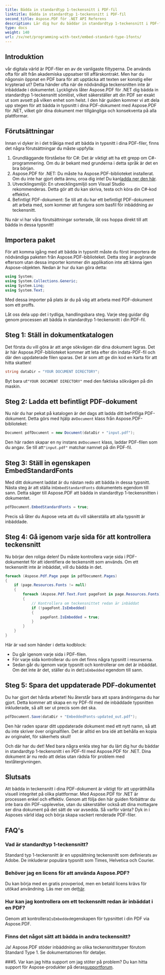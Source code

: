 ```yaml
---
title: Bädda in standardtyp 1-teckensnitt i PDF-fil
linktitle: Bädda in standardtyp 1-teckensnitt i PDF-fil
second_title: Aspose.PDF för .NET API Referens
description: Lär dig hur du bäddar in standardtyp 1-teckensnitt i PDF-filer med Aspose.PDF för .NET med denna steg-för-steg-guide för att förbättra ditt dokuments tillgänglighet.
type: docs
weight: 140
url: /sv/net/programming-with-text/embed-standard-type-1fonts/
---
```

## Introduktion

vår digitala värld är PDF-filer en av de vanligaste filtyperna. De används ofta för allt från akademiska uppsatser till affärskontrakt. Men har du någonsin öppnat en PDF bara för att upptäcka att texten ser konstig eller krypterad ut? Detta händer ofta när de nödvändiga teckensnitten inte är inbäddade i dokumentet. Lyckligtvis låter Aspose.PDF för .NET dig bädda in standardtyp 1-teckensnitt sömlöst, vilket säkerställer att din PDF ser exakt ut som avsett på vilken enhet som helst. I den här guiden kommer vi att dela upp stegen för att bädda in typsnitt i dina PDF-dokument med Aspose.PDF för .NET, vilket gör dina dokument mer tillgängliga och konsekventa på alla plattformar.

## Förutsättningar

Innan vi dyker in i det tråkiga med att bädda in typsnitt i dina PDF-filer, finns det några förutsättningar du måste uppfylla:

1. Grundläggande förståelse för C#: Det är viktigt att ha ett grepp om C#-programmering. Om du är bekant med grunderna i detta språk är det en bra början.
2. Aspose.PDF för .NET: Du måste ha Aspose.PDF-biblioteket installerat. Om du inte har gjort detta ännu, oroa dig inte! Du kan[ladda ner den här](https://releases.aspose.com/pdf/net/). 
3. Utvecklingsmiljö: En utvecklingsmiljö som Visual Studio rekommenderas. Detta gör att du kan skriva, testa och köra din C#-kod effektivt.
4. Befintligt PDF-dokument: Se till att du har ett befintligt PDF-dokument att arbeta med, som kommer att fungera som basfil för inbäddning av teckensnitt.

Nu när vi har våra förutsättningar sorterade, låt oss hoppa direkt till att bädda in dessa typsnitt!

## Importera paket

För att komma igång med att bädda in typsnitt måste du först importera de nödvändiga paketen från Aspose.PDF-biblioteket. Detta steg är avgörande eftersom utan dessa importer kommer din applikation inte att känna igen Aspose-objekten. Nedan är hur du kan göra detta:

```csharp
using System;
using System.Collections.Generic;
using System.Linq;
using System.Text;
```

Med dessa importer på plats är du på väg att arbeta med PDF-dokument som ett proffs.

Låt oss dela upp det i tydliga, handlingsbara steg. Varje steg guidar dig genom processen att bädda in standardtyp 1-teckensnitt i din PDF-fil.

## Steg 1: Ställ in dokumentkatalogen

Det första du vill göra är att ange sökvägen där dina dokument lagras. Det är här Aspose.PDF-biblioteket kommer att leta efter din indata-PDF-fil och där den uppdaterade filen sparas. Det är som att ge din kod en karta för att hitta skatten!

```csharp
string dataDir = "YOUR DOCUMENT DIRECTORY";
```

 Byt bara ut`"YOUR DOCUMENT DIRECTORY"` med den faktiska sökvägen på din maskin.

## Steg 2: Ladda ett befintligt PDF-dokument

 Nu när du har pekat på katalogen är det dags att ladda ditt befintliga PDF-dokument. Detta görs med hjälp av`Document` klass från Aspose.PDF-biblioteket:

```csharp
Document pdfDocument = new Document(dataDir + "input.pdf");
```

 Den här raden skapar en ny instans av`Document` klass, laddar PDF-filen som du angav. Se till att`"input.pdf"` matchar namnet på din PDF-fil.

## Steg 3: Ställ in egenskapen EmbedStandardFonts

 Med ditt dokument laddat är du nästan redo att bädda in dessa typsnitt. Nästa steg är att ställa in`EmbedStandardFonts` dokumentets egendom till sann. Detta säger till Aspose.PDF att bädda in standardtyp 1-teckensnitten i dokumentet. 

```csharp
pdfDocument.EmbedStandardFonts = true;
```

Precis så låter du Aspose veta att du vill säkerställa att alla typsnitt är inbäddade.

## Steg 4: Gå igenom varje sida för att kontrollera teckensnitt

Nu börjar den roliga delen! Du måste kontrollera varje sida i PDF-dokumentet för att identifiera de teckensnitt som används. Om ett teckensnitt inte är inbäddat, vill du bädda in det. 

```csharp
foreach (Aspose.Pdf.Page page in pdfDocument.Pages)
{
    if (page.Resources.Fonts != null)
    {
        foreach (Aspose.Pdf.Text.Font pageFont in page.Resources.Fonts)
        {
            // Kontrollera om teckensnittet redan är inbäddat
            if (!pageFont.IsEmbedded)
            {
                pageFont.IsEmbedded = true;
            }
        }
    }
}
```

Här är vad som händer i detta kodblock:
- Du går igenom varje sida i PDF-filen.
- För varje sida kontrollerar du om det finns några typsnitt i resurserna.
-  Sedan går du igenom varje typsnitt och kontrollerar om det är inbäddat. Om det inte är det, ställer du in det`IsEmbedded` egendom till sann.

## Steg 5: Spara det uppdaterade PDF-dokumentet

Du har gjort det hårda arbetet! Nu återstår bara att spara ändringarna du har gjort. Detta kommer att skapa en ny PDF-fil med de inbäddade typsnitten inkluderade, så allt ser ut precis som det ska.

```csharp
pdfDocument.Save(dataDir + "EmbeddedFonts-updated_out.pdf");
```

Den här raden sparar ditt uppdaterade dokument med ett nytt namn, så att du inte skriver över originalfilen. Det är alltid en bra idé att behålla en kopia av originalet, för säkerhets skull!

Och där har du det! Med bara några enkla steg har du lärt dig hur du bäddar in standardtyp 1-teckensnitt i en PDF-fil med Aspose.PDF för .NET. Dina dokument är nu redo att delas utan rädsla för problem med textåtergivningen.

## Slutsats

Att bädda in teckensnitt i dina PDF-dokument är viktigt för att upprätthålla visuell integritet på olika plattformar. Med Aspose.PDF för .NET är processen enkel och effektiv. Genom att följa den här guiden förbättrar du inte bara din PDF-upplevelse, utan du säkerställer också att dina mottagare ser dina dokument på det sätt de var avsedda. Så varför vänta? Dyk in i Asposes värld idag och börja skapa vackert renderade PDF-filer.

## FAQ's

### Vad är standardtyp 1-teckensnitt?
Standard typ 1-teckensnitt är en uppsättning teckensnitt som definierats av Adobe. De inkluderar populära typsnitt som Times, Helvetica och Courier.

### Behöver jag en licens för att använda Aspose.PDF?
 Du kan börja med en gratis provperiod, men en betald licens krävs för utökad användning. Läs mer om det[här](https://purchase.aspose.com/buy).

### Hur kan jag kontrollera om ett teckensnitt redan är inbäddat i en PDF?
 Genom att kontrollera`IsEmbedded`egenskapen för typsnittet i din PDF via Aspose.PDF.

### Finns det något sätt att bädda in andra teckensnitt?
Ja! Aspose.PDF stöder inbäddning av olika teckensnittstyper förutom Standard Type 1. Se dokumentationen för detaljer.

###5. Var kan jag hitta support om jag stöter på problem?
 Du kan hitta support för Aspose-produkter på deras[supportforum](https://forum.aspose.com/c/pdf/10).